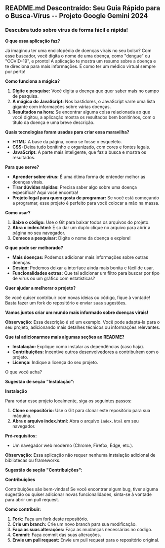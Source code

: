 ## **README.md Descontraído: Seu Guia Rápido para o Busca-Vírus** -- Projeto Google Gemini 2024

### **Descubra tudo sobre vírus de forma fácil e rápida!**

**O que essa aplicação faz?**

Já imaginou ter uma enciclopédia de doenças virais no seu bolso? Com esse buscador, você digita o nome de uma doença, como "dengue" ou "COVID-19", e pronto! A aplicação te mostra um resumo sobre a doença e te direciona para mais informações. É como ter um médico virtual sempre por perto!

**Como funciona a mágica?**

1. **Digite e pesquise:** Você digita a doença que quer saber mais no campo de pesquisa.
2. **A mágica do JavaScript:** Nos bastidores, o JavaScript varre uma lista gigante com informações sobre várias doenças.
3. **Resultados na hora:** Se encontrar alguma coisa relacionada ao que você digitou, a aplicação mostra os resultados bem bonitinhos, com o título da doença e uma breve descrição.

**Quais tecnologias foram usadas para criar essa maravilha?**

* **HTML:** A base da página, como se fosse o esqueleto.
* **CSS:** Deixa tudo bonitinho e organizado, com cores e fontes legais.
* **JavaScript:** A parte mais inteligente, que faz a busca e mostra os resultados.

**Para que serve?**

* **Aprender sobre vírus:** É uma ótima forma de entender melhor as doenças virais.
* **Tirar dúvidas rápidas:** Precisa saber algo sobre uma doença específica? Aqui você encontra!
* **Projeto legal para quem gosta de programar:** Se você está começando a programar, esse projeto é perfeito para você colocar a mão na massa.

**Como usar?**

1. **Baixe o código:** Use o Git para baixar todos os arquivos do projeto.
2. **Abra o index.html:** É só dar um duplo clique no arquivo para abrir a página no seu navegador.
3. **Comece a pesquisar:** Digite o nome da doença e explore!

**O que pode ser melhorado?**

* **Mais doenças:** Podemos adicionar mais informações sobre outras doenças.
* **Design:** Podemos deixar a interface ainda mais bonita e fácil de usar.
* **Funcionalidades extras:** Que tal adicionar um filtro para buscar por tipo de vírus ou um gráfico com estatísticas?

**Quer ajudar a melhorar o projeto?**

Se você quiser contribuir com novas ideias ou código, fique à vontade! Basta fazer um fork do repositório e enviar suas sugestões.

**Vamos juntos criar um mundo mais informado sobre doenças virais!**

**Observação:** Essa descrição é só um exemplo. Você pode adaptá-la para o seu projeto, adicionando mais detalhes técnicos ou informações relevantes.

**Que tal adicionarmos mais algumas seções ao README?**
* **Instalação:** Explique como instalar as dependências (caso haja).
* **Contribuições:** Incentive outros desenvolvedores a contribuírem com o projeto.
* **Licença:** Indique a licença do seu projeto.

O que você acha?

**Sugestão de seção "Instalação":**

**Instalação**

Para rodar esse projeto localmente, siga os seguintes passos:

1. **Clone o repositório:** Use o Git para clonar este repositório para sua máquina.
2. **Abra o arquivo index.html:** Abra o arquivo `index.html` em seu navegador.

**Pré-requisitos:**

* Um navegador web moderno (Chrome, Firefox, Edge, etc.).

**Observação:** Essa aplicação não requer nenhuma instalação adicional de bibliotecas ou frameworks.

**Sugestão de seção "Contribuições":**

**Contribuições**

Contribuições são bem-vindas! Se você encontrar algum bug, tiver alguma sugestão ou quiser adicionar novas funcionalidades, sinta-se à vontade para abrir um pull request.

**Como contribuir:**

1. **Fork:** Faça um fork deste repositório.
2. **Crie um branch:** Crie um novo branch para sua modificação.
3. **Faça as suas alterações:** Faça as mudanças necessárias no código.
4. **Commit:** Faça commit das suas alterações.
5. **Envie um pull request:** Envie um pull request para o repositório original.
